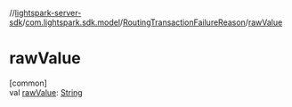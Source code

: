 //[lightspark-server-sdk](../../../index.md)/[com.lightspark.sdk.model](../index.md)/[RoutingTransactionFailureReason](index.md)/[rawValue](raw-value.md)

# rawValue

[common]\
val [rawValue](raw-value.md): [String](https://kotlinlang.org/api/latest/jvm/stdlib/kotlin/-string/index.html)
